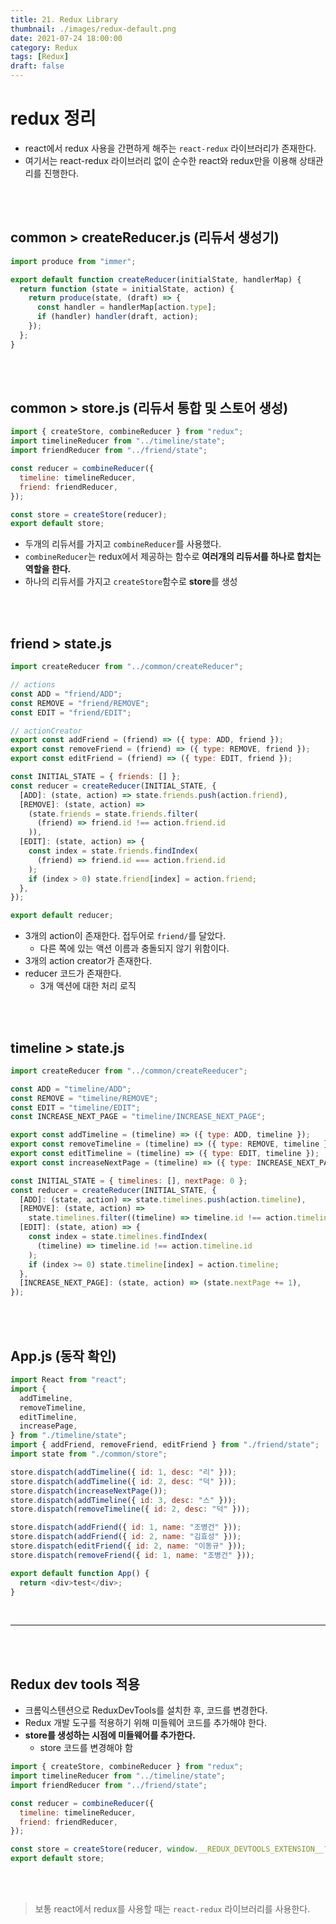 ```yaml
---
title: 21. Redux Library
thumbnail: ./images/redux-default.png
date: 2021-07-24 18:00:00
category: Redux
tags: [Redux]
draft: false
---
```


# redux 정리

- react에서 redux 사용을 간편하게 해주는 `react-redux` 라이브러리가 존재한다.
- 여기서는 react-redux 라이브러리 없이 순수한 react와 redux만을 이용해 상태관리를 진행한다.

<br>
<br>

## common > createReducer.js (리듀서 생성기)

```js
import produce from "immer";

export default function createReducer(initialState, handlerMap) {
  return function (state = initialState, action) {
    return produce(state, (draft) => {
      const handler = handlerMap[action.type];
      if (handler) handler(draft, action);
    });
  };
}
```

<br>
<br>

## common > store.js (리듀서 통합 및 스토어 생성)

```javascript
import { createStore, combineReducer } from "redux";
import timelineReducer from "../timeline/state";
import friendReducer from "../friend/state";

const reducer = combineReducer({
  timeline: timelineReducer,
  friend: friendReducer,
});

const store = createStore(reducer);
export default store;
```

- 두개의 리듀서를 가지고 `combineReducer`를 사용했다.
- `combineReducer`는 redux에서 제공하는 함수로 **여러개의 리듀서를 하나로 합치는 역할을 한다.**
- 하나의 리듀서를 가지고 `createStore`함수로 **store**를 생성

<br>
<br>

## friend > state.js

```js
import createReducer from "../common/createReducer";

// actions
const ADD = "friend/ADD";
const REMOVE = "friend/REMOVE";
const EDIT = "friend/EDIT";

// actionCreator
export const addFriend = (friend) => ({ type: ADD, friend });
export const removeFriend = (friend) => ({ type: REMOVE, friend });
export const editFriend = (friend) => ({ type: EDIT, friend });

const INITIAL_STATE = { friends: [] };
const reducer = createReducer(INITIAL_STATE, {
  [ADD]: (state, action) => state.friends.push(action.friend),
  [REMOVE]: (state, action) =>
    (state.friends = state.friends.filter(
      (friend) => friend.id !== action.friend.id
    )),
  [EDIT]: (state, action) => {
    const index = state.friends.findIndex(
      (friend) => friend.id === action.friend.id
    );
    if (index > 0) state.friend[index] = action.friend;
  },
});

export default reducer;
```

- 3개의 action이 존재한다. 접두어로 `friend/`를 달았다.
  - 다른 쪽에 있는 액션 이름과 충돌되지 않기 위함이다.
- 3개의 action creator가 존재한다.
- reducer 코드가 존재한다.
  - 3개 액션에 대한 처리 로직

<br>
<br>

## timeline > state.js

```js
import createReducer from "../common/createReeducer";

const ADD = "timeline/ADD";
const REMOVE = "timeline/REMOVE";
const EDIT = "timeline/EDIT";
const INCREASE_NEXT_PAGE = "timeline/INCREASE_NEXT_PAGE";

export const addTimeline = (timeline) => ({ type: ADD, timeline });
export const removeTimeline = (timeline) => ({ type: REMOVE, timeline });
export const editTimeline = (timeline) => ({ type: EDIT, timeline });
export const increaseNextPage = (timeline) => ({ type: INCREASE_NEXT_PAGE });

const INITIAL_STATE = { timelines: [], nextPage: 0 };
const reducer = createReducer(INITIAL_STATE, {
  [ADD]: (state, action) => state.timelines.push(action.timeline),
  [REMOVE]: (state, action) =>
    state.timelines.filter((timeline) => timeline.id !== action.timeline.id),
  [EDIT]: (state, ation) => {
    const index = state.timelines.findIndex(
      (timeline) => timeline.id !== action.timeline.id
    );
    if (index >= 0) state.timeline[index] = action.timeline;
  },
  [INCREASE_NEXT_PAGE]: (state, action) => (state.nextPage += 1),
});
```

<br>
<br>

## App.js (동작 확인)

```js
import React from "react";
import {
  addTimeline,
  removeTimeline,
  editTimeline,
  increasePage,
} from "./timeline/state";
import { addFriend, removeFriend, editFriend } from "./friend/state";
import state from "./common/store";

store.dispatch(addTimeline({ id: 1, desc: "리" }));
store.dispatch(addTimeline({ id: 2, desc: "덕" }));
store.dispatch(increaseNextPage());
store.dispatch(addTimeline({ id: 3, desc: "스" }));
store.dispatch(removeTimeline({ id: 2, desc: "덕" }));

store.dispatch(addFriend({ id: 1, name: "조병건" }));
store.dispatch(addFriend({ id: 2, name: "김효성" }));
store.dispatch(editFriend({ id: 2, name: "이동규" }));
store.dispatch(removeFriend({ id: 1, name: "조병건" }));

export default function App() {
  return <div>test</div>;
}
```

<br>
<hr>
<br>
<br>

## Redux dev tools 적용

- 크롬익스텐션으로 ReduxDevTools를 설치한 후, 코드를 변경한다.
- Redux 개발 도구를 적용하기 위해 미들웨어 코드를 추가해야 한다.
- **store를 생성하는 시점에 미들웨어를 추가한다.**
  - store 코드를 변경해야 함

```javascript
import { createStore, combineReducer } from "redux";
import timelineReducer from "../timeline/state";
import friendReducer from "../friend/state";

const reducer = combineReducer({
  timeline: timelineReducer,
  friend: friendReducer,
});

const store = createStore(reducer, window.__REDUX_DEVTOOLS_EXTENSION__?.());
export default store;
```

<br>
<br>

> 보통 react에서 redux를 사용할 때는 `react-redux` 라이브러리를 사용한다.
